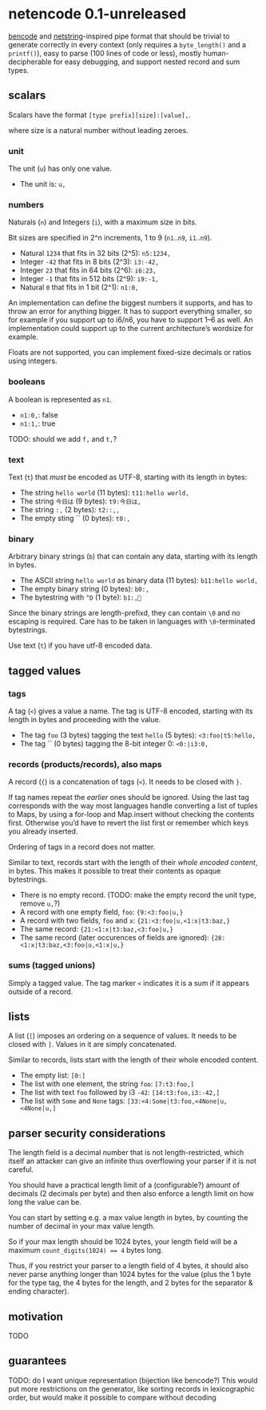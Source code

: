 # netencode 0.1-unreleased

[bencode][] and [netstring][]-inspired pipe format that should be trivial to generate correctly in every context (only requires a `byte_length()` and a `printf()`), easy to parse (100 lines of code or less), mostly human-decipherable for easy debugging, and support nested record and sum types.


## scalars

Scalars have the format `[type prefix][size]:[value],`.

where size is a natural number without leading zeroes.

### unit

The unit (`u`) has only one value.

* The unit is: `u,`

### numbers

Naturals (`n`) and Integers (`i`), with a maximum size in bits.

Bit sizes are specified in 2^n increments, 1 to 9 (`n1`..`n9`, `i1`..`n9`).

* Natural `1234` that fits in 32 bits (2^5): `n5:1234,`
* Integer `-42` that fits in 8 bits (2^3): `i3:-42,`
* Integer `23` that fits in 64 bits (2^6): `i6:23,`
* Integer `-1` that fits in 512 bits (2^9): `i9:-1,`
* Natural `0` that fits in 1 bit (2^1): `n1:0,`

An implementation can define the biggest numbers it supports, and has to throw an error for anything bigger. It has to support everything smaller, so for example if you support up to i6/n6, you have to support 1–6 as well. An implementation could support up to the current architecture’s wordsize for example.

Floats are not supported, you can implement fixed-size decimals or ratios using integers.

### booleans

A boolean is represented as `n1`.

* `n1:0,`: false
* `n1:1,`: true

TODO: should we add `f,` and `t,`?

### text

Text (`t`) that *must* be encoded as UTF-8, starting with its length in bytes:

* The string `hello world` (11 bytes): `t11:hello world,`
* The string `今日は` (9 bytes): `t9:今日は,`
* The string `:,` (2 bytes): `t2::,,`
* The empty sting `` (0 bytes): `t0:,`

### binary

Arbitrary binary strings (`b`) that can contain any data, starting with its length in bytes.

* The ASCII string `hello world` as binary data (11 bytes): `b11:hello world,`
* The empty binary string (0 bytes): `b0:,`
* The bytestring with `^D` (1 byte): `b1:,`

Since the binary strings are length-prefixd, they can contain `\0` and no escaping is required. Care has to be taken in languages with `\0`-terminated bytestrings.

Use text (`t`) if you have utf-8 encoded data.

## tagged values

### tags

A tag (`<`) gives a value a name. The tag is UTF-8 encoded, starting with its length in bytes and proceeding with the value.

* The tag `foo` (3 bytes) tagging the text `hello` (5 bytes): `<3:foo|t5:hello,`
* The tag `` (0 bytes) tagging the 8-bit integer 0: `<0:|i3:0,`

### records (products/records), also maps

A record (`{`) is a concatenation of tags (`<`). It needs to be closed with `}`.

If tag names repeat the *earlier* ones should be ignored.
Using the last tag corresponds with the way most languages handle converting a list of tuples to Maps, by using a for-loop and Map.insert without checking the contents first. Otherwise you’d have to revert the list first or remember which keys you already inserted.

Ordering of tags in a record does not matter.

Similar to text, records start with the length of their *whole encoded content*, in bytes. This makes it possible to treat their contents as opaque bytestrings.

* There is no empty record. (TODO: make the empty record the unit type, remove `u,`?)
* A record with one empty field, `foo`: `{9:<3:foo|u,}`
* A record with two fields, `foo` and `x`: `{21:<3:foo|u,<1:x|t3:baz,}`
* The same record: `{21:<1:x|t3:baz,<3:foo|u,}`
* The same record (later occurences of fields are ignored): `{28:<1:x|t3:baz,<3:foo|u,<1:x|u,}`

### sums (tagged unions)

Simply a tagged value. The tag marker `<` indicates it is a sum if it appears outside of a record.

## lists

A list (`[`) imposes an ordering on a sequence of values. It needs to be closed with `]`. Values in it are simply concatenated.

Similar to records, lists start with the length of their whole encoded content.

* The empty list: `[0:]`
* The list with one element, the string `foo`: `[7:t3:foo,]`
* The list with text `foo` followed by i3 `-42`: `[14:t3:foo,i3:-42,]`
* The list with `Some` and `None` tags: `[33:<4:Some|t3:foo,<4None|u,<4None|u,]`

## parser security considerations

The length field is a decimal number that is not length-restricted,
which itself an attacker can give an infinite 
thus overflowing your parser if it is not careful.

You should have a practical length limit of a (configurable?) amount of decimals (2 decimals per byte)
and then also enforce a length limit on how long the value can be.

You can start by setting e.g. a max value length in bytes, by counting the number of decimal in your max value length.

So if your max length should be 1024 bytes, your length field will be a maximum `count_digits(1024) == 4` bytes long.

Thus, if you restrict your parser to a length field of 4 bytes,
it should also never parse anything longer than 1024 bytes for the value
(plus the 1 byte for the type tag, the 4 bytes for the length, and 2 bytes for the separator & ending character).


## motivation

TODO

## guarantees

TODO: do I want unique representation (bijection like bencode?) This would put more restrictions on the generator, like sorting records in lexicographic order, but would make it possible to compare without decoding


[bencode]: https://en.wikipedia.org/wiki/Bencode
[netstring]: https://en.wikipedia.org/wiki/Netstring
